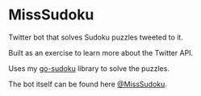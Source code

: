 MissSudoku
==========

Twitter bot that solves Sudoku puzzles tweeted to it.

Built as an exercise to learn more about the Twitter API.

Uses my [go-sudoku](http://github.com/dkua/go-sudoku) library to solve the puzzles.

The bot itself can be found here [@MissSudoku](http://twitter.com/MissSudoku).
